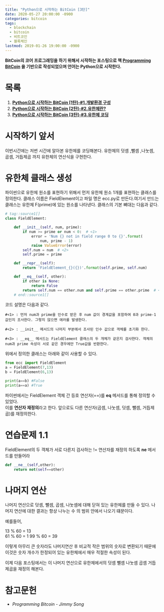 ```yaml
---
title: "Python으로 시작하는 BitCoin [3탄]"
date: 2020-05-27 20:00:00 -0900
categories: bitcoin
tags: 
  - blockchain
  - bitcoin
  - 비트코인
  - 블록체인
lastmod: 2019-01-26 19:00:00 -0900
---
```


**BitCoin의 코어 프로그래밍을 하기 위해서 시작하는 포스팅으로 책 [Programming BitCoin](https://book.naver.com/bookdb/book_detail.nhn?bid=16242884) 을 기반으로 작성되었으며 언어는 Python으로 시작한다.**  

# 목록  

1. [**Python으로 시작하는 BitCoin [1탄]-#1.개발환경 구성**](https://lbm93.github.io/bitcoin/blockchain-python으로시작하는bitcoin1/)
2. [**Python으로 시작하는 BitCoin [2탄]-#2.유한체란?**](https://lbm93.github.io/bitcoin/blockchain-python으로시작하는bitcoin2/)
3. [**Python으로 시작하는 BitCoin [3탄]-#3.유한체 코딩**](https://lbm93.github.io/bitcoin/blockchain-python으로시작하는bitcoin3/)  


# 시작하기 앞서
이번시간에는 저번 시간에 알아본 유한체를 코딩해본다. 유한체의 덧셈 ,뺄셈 ,나눗셈, 곱셈, 거듭제곱 까지 유한체의 연산식을 구현한다.

# 유한체 클래스 생성
파이썬으로 유한체 원소를 표현하기 위해서 먼저 유한체 원소 1개를 표현하는 클래스를 정의한다. 클래스 이름은 FieldElement이고 파일 명은 ecc.py로 만든다.여기서 만드는 클래스는 유한체 F(prime)에 있는 원소를 나타낸다. 클래스의 기본 뼈대는 다음과 같다.

```python
# tag::source1[]
class FieldElement:

    def __init__(self, num, prime):
        if num >= prime or num < 0:  # <1>
            error = 'Num {} not in field range 0 to {}'.format(
                num, prime - 1)
            raise ValueError(error)
        self.num = num  # <2>
        self.prime = prime

    def __repr__(self):
        return 'FieldElement_{}({})'.format(self.prime, self.num)

    def __eq__(self, other):
        if other is None:
            return False
        return self.num == other.num and self.prime == other.prime  # <3>
    # end::source1[]
```

코드 설명은 다음과 같다.  

```text
#<1> : 먼저 num과 prime을 인수로 받은 후 num 값이 경계값을 포함하여 0과 prime-1 값인지 조사한다. 그렇지 않으면 에러를 발생한다.  

#<2> : __init__ 메서드의 나머지 부분에서 조사된 인수 값으로 객체를 초기화 한다.  

#<3> : __eq__ 메서드는 FieldElement 클래스의 두 개체가 같은지 검사한다. 객체의 num과 prime 속성이 서로 같은 경우에만 True값을 반환한다.  
```

위에서 정의한 클래스는 아래와 같이 사용할 수 있다.

```python
from ecc import FieldElement
a = FieldElement(7,13)
b = FieldElement(6,13)

print(a==b) #False
print(a==a) #True
```

파이썬에서는 FieldElement 객체 간 등호 연산자(==)를 __eq__ 메서드를 통해 정의할 수 있었다.  
이를 **연산자 재정의**라고 한다. 앞으로도 다른 연산자(곱셈, 나눗셈, 덧셈, 뺄셈, 거듭제곱)를 재정의한다.  

# 연습문제 1.1
FieldElement의 두 객체가 서로 다른지 검사하는 != 연산자를 재정의 하도록 __ne__ 메서드를 만들어라  

```python
def __ne__(self,other):
    return not(self==other)
```
# 나머지 연산
나머지 연산으로 덧셈, 뺄셈, 곱셈, 나눗셈에 대해 닫혀 있는 유한체를 만들 수 있다. 나머지 연산에 대한 결과는 항상 나누는 수 의 범위 안에서 나오기 떄문이다.  

예를들어,  
  
13 % 60 = 13   
61 % 60 = 1 
99 % 60 = 39
  
이렇게 아무리 큰 숫자라도 나머지연산 후 비교적 작은 범위의 숫자로 변환되기 때문에 이것은 숫자 개수가 한정되어 있는 유한체에서 매우 적절한 속성이 된다.  

이제 다음 포스팅에서는 이 나머지 연산으로 유한체에서의 덧셈 뺄셈 나눗셈 곱셈 거듭제곱을 재정의 해본다.  

# 참고문헌
- *Programming Bitcoin - Jimmy Song*



